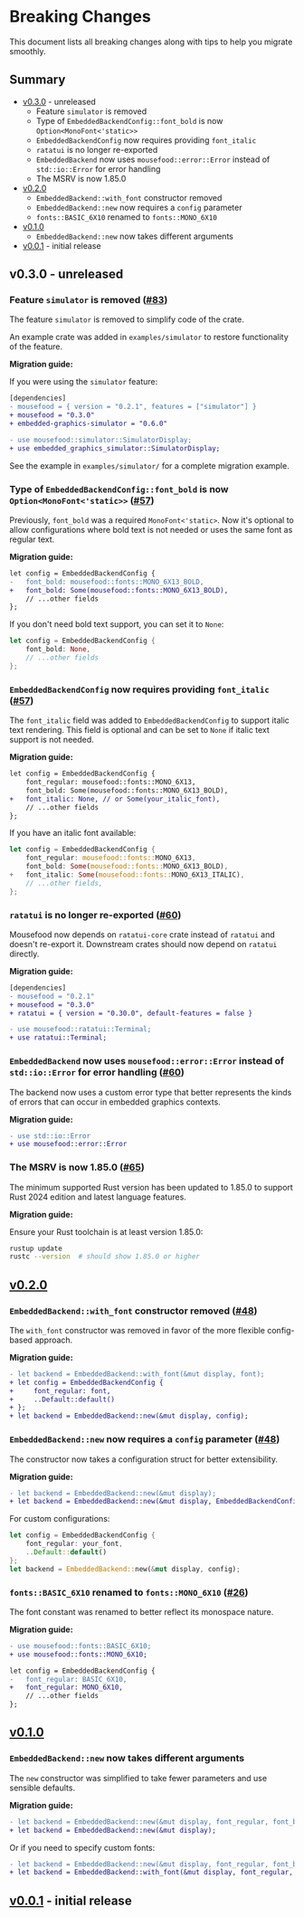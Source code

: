 # Breaking Changes

This document lists all breaking changes along with tips to help you migrate smoothly.

## Summary

- [v0.3.0](#v030---unreleased) - unreleased
  - Feature `simulator` is removed
  - Type of `EmbeddedBackendConfig::font_bold` is now `Option<MonoFont<'static>>`
  - `EmbeddedBackendConfig` now requires providing `font_italic`
  - `ratatui` is no longer re-exported
  - `EmbeddedBackend` now uses `mousefood::error::Error` instead of
    `std::io::Error` for error handling
  - The MSRV is now 1.85.0
- [v0.2.0](#v020)
  - `EmbeddedBackend::with_font` constructor removed
  - `EmbeddedBackend::new` now requires a `config` parameter
  - `fonts::BASIC_6X10` renamed to `fonts::MONO_6X10`
- [v0.1.0](#v010)
  - `EmbeddedBackend::new` now takes different arguments
- [v0.0.1](#v001---initial-release) - initial release

## v0.3.0 - unreleased

### Feature `simulator` is removed ([#83])

[#83]: https://github.com/j-g00da/mousefood/pull/83

The feature `simulator` is removed to simplify code of the crate.

An example crate was added in `examples/simulator` to restore functionality of the feature.

**Migration guide:**

If you were using the `simulator` feature:

```diff
[dependencies]
- mousefood = { version = "0.2.1", features = ["simulator"] }
+ mousefood = "0.3.0"
+ embedded-graphics-simulator = "0.6.0"
```

```diff
- use mousefood::simulator::SimulatorDisplay;
+ use embedded_graphics_simulator::SimulatorDisplay;
```

See the example in `examples/simulator/` for a complete migration example.

### Type of `EmbeddedBackendConfig::font_bold` is now `Option<MonoFont<'static>>` ([#57])

[#57]: https://github.com/j-g00da/mousefood/pull/57

Previously, `font_bold` was a required `MonoFont<'static>`. Now it's optional to allow
configurations where bold text is not needed or uses the same font as regular text.

**Migration guide:**

```diff
let config = EmbeddedBackendConfig {
-   font_bold: mousefood::fonts::MONO_6X13_BOLD,
+   font_bold: Some(mousefood::fonts::MONO_6X13_BOLD),
    // ...other fields
};
```

If you don't need bold text support, you can set it to `None`:

```rust
let config = EmbeddedBackendConfig {
    font_bold: None,
    // ...other fields
};
```

### `EmbeddedBackendConfig` now requires providing `font_italic` ([#57])

The `font_italic` field was added to `EmbeddedBackendConfig` to support italic text rendering. This
field is optional and can be set to `None` if italic text support is not needed.

**Migration guide:**

```diff
let config = EmbeddedBackendConfig {
    font_regular: mousefood::fonts::MONO_6X13,
    font_bold: Some(mousefood::fonts::MONO_6X13_BOLD),
+   font_italic: None, // or Some(your_italic_font),
    // ...other fields
};
```

If you have an italic font available:

```rust
let config = EmbeddedBackendConfig {
    font_regular: mousefood::fonts::MONO_6X13,
    font_bold: Some(mousefood::fonts::MONO_6X13_BOLD),
+   font_italic: Some(mousefood::fonts::MONO_6X13_ITALIC),
    // ...other fields,
};
```

### `ratatui` is no longer re-exported ([#60])

[#60]: https://github.com/j-g00da/mousefood/pull/60

Mousefood now depends on `ratatui-core` crate instead of `ratatui` and doesn't
re-export it. Downstream crates should now depend on `ratatui` directly.

**Migration guide:**

```diff
[dependencies]
- mousefood = "0.2.1"
+ mousefood = "0.3.0"
+ ratatui = { version = "0.30.0", default-features = false }
```

```diff
- use mousefood::ratatui::Terminal;
+ use ratatui::Terminal;
```

### `EmbeddedBackend` now uses `mousefood::error::Error` instead of `std::io::Error` for error handling ([#60])

The backend now uses a custom error type that better represents the kinds of errors that can occur
in embedded graphics contexts.

**Migration guide:**

```diff
- use std::io::Error
+ use mousefood::error::Error
```

### The MSRV is now 1.85.0 ([#65])

[#65]: https://github.com/j-g00da/mousefood/pull/65

The minimum supported Rust version has been updated to 1.85.0 to support Rust 2024 edition and
latest language features.

**Migration guide:**

Ensure your Rust toolchain is at least version 1.85.0:

```bash
rustup update
rustc --version  # should show 1.85.0 or higher
```

## [v0.2.0](https://github.com/j-g00da/mousefood/releases/tag/0.2.0)

### `EmbeddedBackend::with_font` constructor removed ([#48])

[#48]: https://github.com/j-g00da/mousefood/pull/75

The `with_font` constructor was removed in favor of the more flexible config-based approach.

**Migration guide:**

```diff
- let backend = EmbeddedBackend::with_font(&mut display, font);
+ let config = EmbeddedBackendConfig {
+     font_regular: font,
+     ..Default::default()
+ };
+ let backend = EmbeddedBackend::new(&mut display, config);
```

### `EmbeddedBackend::new` now requires a `config` parameter ([#48])

The constructor now takes a configuration struct for better extensibility.

**Migration guide:**

```diff
- let backend = EmbeddedBackend::new(&mut display);
+ let backend = EmbeddedBackend::new(&mut display, EmbeddedBackendConfig::default());
```

For custom configurations:

```rust
let config = EmbeddedBackendConfig {
    font_regular: your_font,
    ..Default::default()
};
let backend = EmbeddedBackend::new(&mut display, config);
```

### `fonts::BASIC_6X10` renamed to `fonts::MONO_6X10` ([#26])

[#26]: https://github.com/j-g00da/mousefood/pull/26

The font constant was renamed to better reflect its monospace nature.

**Migration guide:**

```diff
- use mousefood::fonts::BASIC_6X10;
+ use mousefood::fonts::MONO_6X10;
```

```diff
let config = EmbeddedBackendConfig {
-   font_regular: BASIC_6X10,
+   font_regular: MONO_6X10,
    // ...other fields
};
```

## [v0.1.0](https://github.com/j-g00da/mousefood/releases/tag/0.1.0)

### `EmbeddedBackend::new` now takes different arguments

The `new` constructor was simplified to take fewer parameters and use sensible defaults.

**Migration guide:**

```diff
- let backend = EmbeddedBackend::new(&mut display, font_regular, font_bold);
+ let backend = EmbeddedBackend::new(&mut display);
```

Or if you need to specify custom fonts:

```diff
- let backend = EmbeddedBackend::new(&mut display, font_regular, font_bold);
+ let backend = EmbeddedBackend::with_font(&mut display, font_regular, font_bold);
```

## [v0.0.1](https://github.com/j-g00da/mousefood/releases/tag/0.0.1) - initial release
